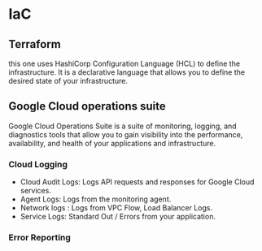 # IaC

## Terraform

this one uses HashiCorp Configuration Language (HCL) to define the infrastructure. It is a declarative language that allows you to define the desired state of your infrastructure.

## Google Cloud operations suite

Google Cloud Operations Suite is a suite of monitoring, logging, and diagnostics tools that allow you to gain visibility into the performance, availability, and health of your applications and infrastructure.

### Cloud Logging

- Cloud Audit Logs: Logs API requests and responses for Google Cloud services.
- Agent Logs: Logs from the monitoring agent.
- Network logs : Logs from VPC Flow, Load Balancer Logs.
- Service Logs:  Standard Out / Errors from your application.

### Error Reporting
